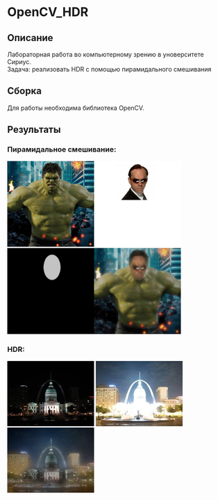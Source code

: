 # OpenCV_HDR

## Описание 
Лабораторная работа во компьютерному зрению в уноверситете Сириус.  
Задача: реализовать HDR с помощью пирамидального смешивания  

## Сборка  
Для работы необходима библиотека OpenCV.

## Результаты
### Пирамидальное смешивание:  

<img src="https://github.com/GeorgeMikhailCoder/OpenCV_HDR/blob/master/img/hulk1.jpg" width="200" /><img src="https://github.com/GeorgeMikhailCoder/OpenCV_HDR/blob/master/img/smith1.jpg" width="200" /><img src="https://github.com/GeorgeMikhailCoder/OpenCV_HDR/blob/master/img/mask_sh3.jpg" width="200" /><img src="https://github.com/GeorgeMikhailCoder/OpenCV_HDR/blob/master/img/smulk1.jpg" width="200" />


### HDR:
 ![Пирамидальное смешивание](/img/1.jpg)
 ![Пирамидальное смешивание](/img/2.jpg)
 ![Пирамидальное смешивание](/img/HDR_mini.jpg)  

